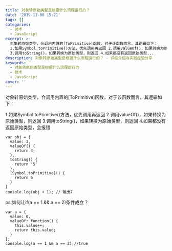 ```yaml
---
title: 对象转原始类型是根据什么流程运行的？
date: '2019-11-08 15:21'
tags: []
categories:
  - 技术
  - JavaScript
excerpt: >-
  对象转原始类型，会调用内置的[ToPrimitive]函数，对于该函数而言，其逻辑如下：
  1.如果Symbol.toPrimitive()方法，优先调用再返回 2.调用valueOf()，如果转换为原始类型，则返回
  3.调用toString()，如果转换为原始类型，则返回 4.如果都没有返回原始类型...
description: 对象转原始类型是根据什么流程运行的？ - 详细介绍与实践经验分享
keywords:
  - 对象转原始类型是根据什么流程运行的
  - 技术
  - JavaScript
cover: ''
---
```


对象转原始类型，会调用内置的[ToPrimitive]函数，对于该函数而言，其逻辑如下：

1.如果Symbol.toPrimitive()方法，优先调用再返回
2.调用valueOf()，如果转换为原始类型，则返回
3.调用toString()，如果转换为原始类型，则返回
4.如果都没有返回原始类型，会报错

```
var obj = {
  value: 3,
  valueOf() {
    return 4;
  },
  toString() {
    return '5'
  },
  [Symbol.toPrimitive]() {
    return 6
  }
}
console.log(obj + 1); // 输出7
```

ps:如何让if(a == 1 && a == 2)条件成立？

```
var a = {
  value: 0,
  valueOf: function() {
    this.value++;
    return this.value;
  }
};
console.log(a == 1 && a == 2);//true
```
